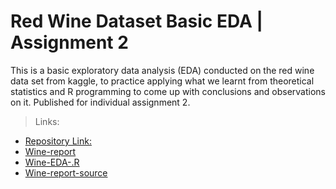 # Red Wine Dataset Basic EDA | Assignment 2

This is a basic exploratory data analysis (EDA) conducted on the red wine data set from kaggle,
to practice applying what we learnt from theoretical statistics and R programming to come up with
conclusions and observations on it. Published for individual assignment 2.

> Links:

* [Repository Link:](https://github.com/Misk-DSI/individual-assignment-2-SWE-Ahmed)
* [Wine-report]("./wine_report.html")
* [Wine-EDA-.R]("./src/wine_EDA.R")
* [Wine-report-source]("./src/wine_report.Rmd")
